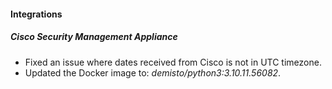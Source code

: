#### Integrations
##### Cisco Security Management Appliance
- Fixed an issue where dates received from Cisco is not in UTC timezone.
- Updated the Docker image to: *demisto/python3:3.10.11.56082*.
